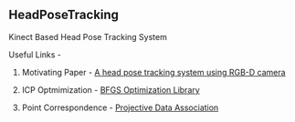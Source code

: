 ## HeadPoseTracking
Kinect Based Head Pose Tracking System

Useful Links -

1) Motivating Paper - [A head pose tracking system using RGB-D camera](http://dl.acm.org/citation.cfm?id=2530060)

2) ICP Optmimization - [BFGS Optimization Library](http://www.chokkan.org/software/liblbfgs/index.html)
2) Point Correspondence - [Projective Data Association](http://research.microsoft.com/pubs/155416/kinectfusion-uist-comp.pdf)
